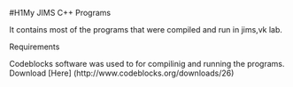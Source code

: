 #H1My JIMS C++ Programs
<summary>
  It contains most of the programs that were compiled and run in jims,vk lab.
  </summary>
  
Requirements
<summary>
  Codeblocks software was used to for compilinig and running the programs. Download [Here] (http://www.codeblocks.org/downloads/26)
  </summary>
